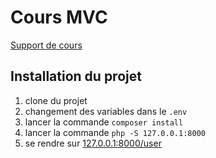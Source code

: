 # Cours MVC

[Support de cours](https://docs.yoanncoualan.com/php-pdo-mvc/mvc)

## Installation du projet

1. clone du projet
2. changement des variables dans le `.env`
3. lancer la commande `composer install`
4. lancer la commande `php -S 127.0.0.1:8000`
5. se rendre sur [127.0.0.1:8000/user](http://127.0.0.1:8000/user)
